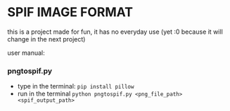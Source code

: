 <h1>SPIF IMAGE FORMAT</h1>

<p>this is a project made for fun, it has no everyday use (yet :0 because it will change in the next project)</p>
<p>user manual:</p>
<h3>pngtospif.py</h3>

* type in the terminal: `pip install pillow`
* run in the terminal `python pngtospif.py <png_file_path> <spif_output_path>`
  ```Console.WriteLine('cos');
  ```
